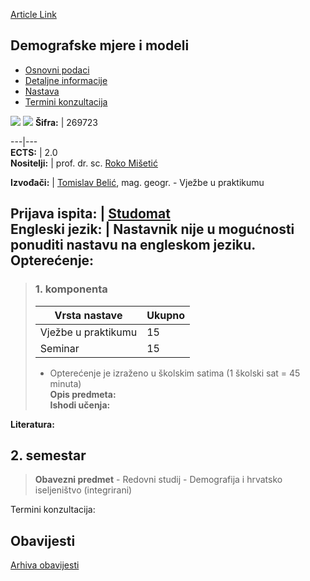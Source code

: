 [Article Link](https://www.fhs.hr/predmet/dmm_a)

## Demografske mjere i modeli
  * [Osnovni podaci](https://www.fhs.hr/predmet/dmm_a#v1id-904796_860862_1_0 "Osnovni podaci")
  * [Detaljne informacije](https://www.fhs.hr/predmet/dmm_a#v1id-904796_860862_1_1 "Detaljne informacije")
  * [Nastava](https://www.fhs.hr/predmet/dmm_a#v1id-904796_860862_1_2 "Nastava")
  * [Termini konzultacija](https://www.fhs.hr/predmet/dmm_a#v1id-904796_860862_1_3 "Termini konzultacija")


[![](https://www.fhs.hr/img/flags/gif/hr.gif)](https://www.fhs.hr/predmet/dmm_a) [![](https://www.fhs.hr/img/flags/gif/gb.gif)](https://www.fhs.hr/en/course/dmam_a)
**Šifra:** |  269723  
  
---|---  
**ECTS:** |  2.0   
**Nositelji:** |  prof. dr. sc. [Roko Mišetić](https://www.fhs.hr/djelatnik/roko.misetic)   
  
**Izvođači:** |  [Tomislav Belić](https://www.fhs.hr/djelatnik/tomislav.belic), mag. geogr. - Vježbe u praktikumu  
  
**Prijava ispita:** |  [Studomat](http://www.isvu.hr/studomat)  
**Engleski jezik:** |  Nastavnik nije u mogućnosti ponuditi nastavu na engleskom jeziku.   
**Opterećenje:**  
---  
> ### 1. komponenta
> | Vrsta nastave | Ukupno  
> ---|---  
> Vježbe u praktikumu | 15  
> Seminar | 15  
> * Opterećenje je izraženo u školskim satima (1 školski sat = 45 minuta)   
**Opis predmeta:**  
> **Ishodi učenja:**  

  
**Literatura:**  

  
**2. semestar**  
---  
> **Obavezni predmet** - Redovni studij - Demografija i hrvatsko iseljeništvo (integrirani)  
>   
Termini konzultacija: 


## Obavijesti
[Arhiva obavijesti](https://www.fhs.hr/predmet/dmm_a?@=21ncx#news_123958 "Arhiva obavijesti")
